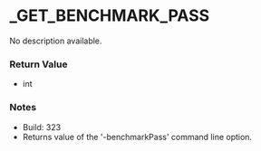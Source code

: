 # _GET_BENCHMARK_PASS

No description available.

### Return Value
* int

### Notes
* Build: 323
* Returns value of the '-benchmarkPass' command line option.

